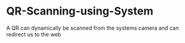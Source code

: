 # QR-Scanning-using-System
A QR can dynamically be scanned from the systems camera and can redirect us to the web
